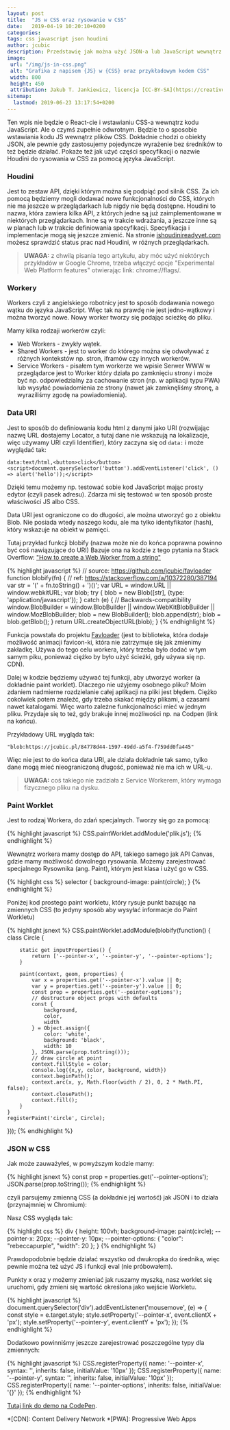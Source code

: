 ```yaml
---
layout: post
title:  "JS w CSS oraz rysowanie w CSS"
date:   2019-04-19 10:20:10+0200
categories:
tags: css javascript json houdini
author: jcubic
description: Przedstawię jak można użyć JSON-a lub JavaScript wewnątrz plików CSS, aby sterować rysowaniem w CSS za pomocą JavaScript-u czyli o Houdini.
image:
 url: "/img/js-in-css.png"
 alt: "Grafika z napisem {JS} w {CSS} oraz przykładowym kodem CSS"
 width: 800
 height: 450
 attribution: Jakub T. Jankiewicz, licencja [CC-BY-SA](https://creativecommons.org/licenses/by-sa/4.0/). źródło na [GitHub-ie](https://github.com/jcubic/jcubic.pl/blob/master/img/js-in-css.svg) użyto czcionki [Racing Sans One](https://www.dafontfree.io/racing-sans-one-font/)
sitemap:
  lastmod: 2019-06-23 13:17:54+0200
---
```


Ten wpis nie będzie o React-cie i wstawianiu CSS-a wewnątrz kodu JavaScript. Ale o czymś
zupełnie odwrotnym.  Będzie to o sposobie wstawiania kodu JS wewnątrz plików CSS. Dokładnie
chodzi o obiekty JSON, ale pewnie gdy zastosujemy pojedyncze wyrażenie bez średników to
też będzie działać. Pokaże też jak użyć części specyfikacji o nazwie Houdini do rysowania w CSS
za pomocą języka JavaScript.

<!-- more -->

### Houdini

Jest to zestaw API, dzięki którym można się podpiąć pod silnik CSS. Za ich pomocą będziemy
mogli dodawać nowe funkcjonalności do CSS, których nie ma jeszcze w przeglądarkach lub
nigdy nie będą dostępne.  Houdini to nazwa, która zawiera kilka API, z których jedne są już
zaimplementowane w niektórych przeglądarkach.  Inne są w trakcie wdrażania, a jeszcze inne
są w planach lub w trakcie definiowania specyfikacji.  Specyfikacja i implementacje mogą
się jeszcze zmienić. Na stronie [ishoudinireadyyet.com](https://ishoudinireadyyet.com/)
możesz sprawdzić status prac nad Houdini, w różnych przeglądarkach.

> **UWAGA:** z chwilą pisania tego artykułu, aby móc użyć niektórych przykładów w Google Chrome,
> trzeba włączyć opcje "Experimental Web Platform features" otwierając link:
> chrome://flags/.

### Workery

Workers czyli z angielskiego robotnicy jest to sposób dodawania nowego wątku do języka
JavaScript. Więc tak na prawdę nie jest jedno-wątkowy i można tworzyć nowe. Nowy worker
tworzy się podając scieżkę do pliku.

Mamy kilka rodzaji workerów czyli:

* Web Workers - zwykły wątek.
* Shared Workers - jest to worker do którego można się odwoływać z różnych kontekstów np. stron, iframów czy innych workerów.
* Service Workers - pisałem tym workerze we wpisie Serwer WWW w przeglądarce jest to Worker który działa po zamknięciu strony i może być np. odpowiedzialny za cachowanie stron (np. w aplikacji typu PWA) lub wysyłać powiadomienia ze strony (nawet jak zamknęliśmy stronę, a wyraziliśmy zgodę na powiadomienia).

### Data URI

Jest to sposób do definiowania kodu html z danymi jako URI (rozwijając nazwę URL dostajemy
Locator, a tutaj dane nie wskazują na lokalizacje, więc używamy URI czyli Identifier), który
zaczyna się od `data:` i może wyglądać tak:

```
data:text/html,<button>click</button><script>document.querySelector('button').addEventListener('click', () => alert('hello'));</script>
```

Dzięki temu możemy np. testować sobie kod JavaScript mając prosty edytor (czyli pasek
adresu). Zdarza mi się testować w ten sposób proste właściwości JS albo CSS.

Data URI jest ograniczone co do długości, ale można utworzyć go z obiektu Blob. Nie posiada
wtedy naszego kodu, ale ma tylko identyfikator (hash), który wskazuje na obiekt w pamięci.

Tutaj przykład funkcji blobify (nazwa może nie do końca poprawna powinno być coś
nawiązujące do URI) Bazuje ona na kodzie z tego pytania na Stack Overflow:
["How to create a Web Worker from a string"](https://stackoverflow.com/a/10372280/387194)

{% highlight javascript %}
// source: https://github.com/jcubic/favloader
function blobify(fn) {
    // ref: https://stackoverflow.com/a/10372280/387194
    var str = '(' + fn.toString() + ')()';
    var URL = window.URL || window.webkitURL;
    var blob;
    try {
        blob = new Blob([str], {type: 'application/javascript'});
    } catch (e) { // Backwards-compatibility
        window.BlobBuilder = window.BlobBuilder ||
            window.WebKitBlobBuilder ||
            window.MozBlobBuilder;
        blob = new BlobBuilder();
        blob.append(str);
        blob = blob.getBlob();
    }
    return URL.createObjectURL(blob);
}
{% endhighlight %}

Funkcja powstała do projektu [Favloader](https://github.com/jcubic/favloader) (jest to
biblioteka, która dodaje możliwość animacji favicon-ki, która nie zatrzymuje się jak
zmienimy zakładkę. Używa do tego celu workera, który trzeba było dodać w tym samym piku,
ponieważ ciężko by było użyć ścieżki, gdy używa się np. CDN).


Dalej w kodzie będziemy używać tej funkcji, aby utworzyć worker (a dokładnie paint
worklet).  Dlaczego nie użyjemy osobnego pliku? Moim zdaniem nadmierne rozdzielanie całej
aplikacji na pliki jest błędem. Ciężko cokolwiek potem znaleźć, gdy trzeba skakać między
plikami, a czasami nawet katalogami. Więc warto zależne funkcjonalności mieć w jednym
pliku. Przydaje się to też, gdy brakuje innej możliwości np. na Codpen (link na końcu).


Przykładowy URL wygląda tak:

```
"blob:https://jcubic.pl/84778d44-1597-49dd-a5f4-f759dd0fa445"
```

Więc nie jest to do końca data URI, ale działa dokładnie tak samo, tylko dane mogą mieć
nieograniczoną długość, ponieważ nie ma ich w URL-u.

> **UWAGA:** coś takiego nie zadziała z Service Workerem, który wymaga fizycznego pliku na dysku.

### Paint Worklet

Jest to rodzaj Workera, do zdań specjalnych. Tworzy się go za pomocą:

{% highlight javascript %}
CSS.paintWorklet.addModule('plik.js');
{% endhighlight %}

Wewnątrz workera mamy dostęp do API, takiego samego jak API Canvas, gdzie mamy możliwość
dowolnego rysowania. Możemy zarejestrować specjalnego Rysownika (ang. Paint), którym jest
klasa i użyć go w CSS.

{% highlight css %}
selector {
    background-image: paint(circle);
}
{% endhighlight %}

Poniżej kod prostego paint workletu, który rysuje punkt bazując na zmiennych CSS (to
jedyny sposób aby wysyłać informacje do Paint Workletu)

{% highlight jsnext %}
CSS.paintWorklet.addModule(blobify(function() {
    class Circle {

        static get inputProperties() {
            return ['--pointer-x', '--pointer-y', '--pointer-options'];
        }

        paint(context, geom, properties) {
            var x = properties.get('--pointer-x').value || 0;
            var y = properties.get('--pointer-y').value || 0;
            const prop = properties.get('--pointer-options');
            // destructure object props with defaults
            const {
                background,
                color,
                width
            } = Object.assign({
                color: 'white',
                background: 'black',
                width: 10
            }, JSON.parse(prop.toString()));
            // draw circle at point
            context.fillStyle = color;
            console.log({x,y, color, background, width})
            context.beginPath();
            context.arc(x, y, Math.floor(width / 2), 0, 2 * Math.PI, false);
            context.closePath();
            context.fill();
        }
    }
    registerPaint('circle', Circle);
}));
{% endhighlight %}

### JSON w CSS

Jak może zauważyłeś, w powyższym kodzie mamy:

{% highlight jsnext %}
const prop = properties.get('--pointer-options');
JSON.parse(prop.toString());
{% endhighlight %}

czyli parsujemy zmienną CSS (a dokładnie jej wartość) jak JSON i to działa (przynajmniej w
Chromium):

Nasz CSS wygląda tak:

{% highlight css %}
div {
    height: 100vh;
    background-image: paint(circle);
    --pointer-x: 20px;
    --pointer-y: 10px;
    --pointer-options: {
        "color": "rebeccapurple",
        "width": 20
    };
}
{% endhighlight %}

Prawdopodobnie będzie działać wszystko od dwukropka do średnika, więc pewnie można też
użyć JS i funkcji eval (nie próbowałem).

Punkty x oraz y możemy zmieniać jak ruszamy myszką, nasz worklet się uruchomi, gdy zmieni
się wartość określona jako wejście Workletu.

{% highlight javascript %}
document.querySelector('div').addEventListener('mousemove', (e) => {
    const style = e.target.style;
    style.setProperty('--pointer-x', event.clientX + 'px');
    style.setProperty('--pointer-y', event.clientY + 'px');
});
{% endhighlight %}


Dodatkowo powinniśmy jeszcze zarejestrować poszczególne typy dla zmiennych:

{% highlight javascript %}
CSS.registerProperty({
    name: '--pointer-x',
    syntax: '<length>',
    inherits: false,
    initialValue: '10px'
});
CSS.registerProperty({
    name: '--pointer-y',
    syntax: '<length>',
    inherits: false,
    initialValue: '10px'
});
CSS.registerProperty({
    name: '--pointer-options',
    inherits: false,
    initialValue: '{}'
});
{% endhighlight %}

[Tutaj link do demo na CodePen](https://codepen.io/jcubic/pen/JwVXKe).


*[CDN]: Content Delivery Network
*[PWA]: Progressive Web Apps

